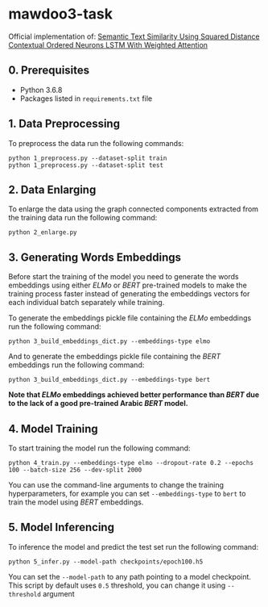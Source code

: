 # mawdoo3-task

Official implementation of: [Semantic Text Similarity Using Squared Distance Contextual Ordered Neurons LSTM With Weighted Attention](paper-url)

## 0. Prerequisites
- Python 3.6.8
- Packages listed in `requirements.txt` file

## 1. Data Preprocessing
To preprocess the data run the following commands:
```
python 1_preprocess.py --dataset-split train
python 1_preprocess.py --dataset-split test
```

## 2. Data Enlarging
To enlarge the data using the graph connected components extracted from the training data run the following command:
```
python 2_enlarge.py
```

## 3. Generating Words Embeddings
Before start the training of the model you need to generate the words embeddings using either *ELMo* or *BERT* pre-trained models to make the training process faster instead of generating the embeddings vectors for each individual batch separately while training.

To generate the embeddings pickle file containing the *ELMo* embeddings run the following command:
```
python 3_build_embeddings_dict.py --embeddings-type elmo
```
And to generate the embeddings pickle file containing the *BERT* embeddings run the following command:
```
python 3_build_embeddings_dict.py --embeddings-type bert
```

**Note that *ELMo* embeddings achieved better performance than *BERT* due to the lack of a good pre-trained Arabic *BERT* model.**

## 4. Model Training
To start training the model run the following command:
```
python 4_train.py --embeddings-type elmo --dropout-rate 0.2 --epochs 100 --batch-size 256 --dev-split 2000
```
You can use the command-line arguments to change the training hyperparameters, for example you can set `--embeddings-type` to `bert` to train the model using *BERT* embeddings.

## 5. Model Inferencing
To inference the model and predict the test set run the following command:
```
python 5_infer.py --model-path checkpoints/epoch100.h5
```
You can set the `--model-path` to any path pointing to a model checkpoint. This script by default uses `0.5` threshold, you can change it using `--threshold` argument

